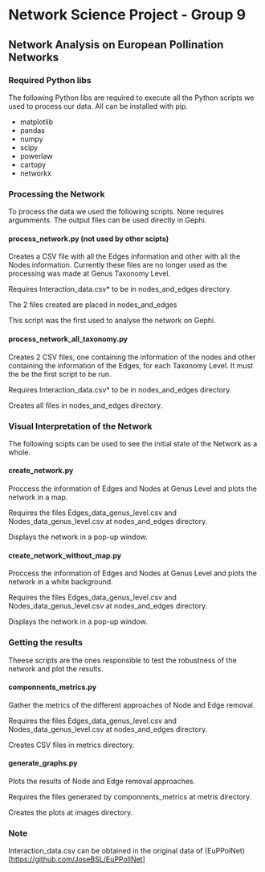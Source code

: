 # Network Science Project - Group 9

## Network Analysis on European Pollination Networks

### Required Python libs

The following Python libs are required to execute all the Python scripts we used to process our data. All can be installed with pip.

- matplotlib
- pandas
- numpy
- scipy
- powerlaw
- cartopy
- networkx

### Processing the Network

To process the data we used the following scripts. None requires argumments. The output files can be used directly in Gephi.

#### process_network.py (not used by other scipts)

Creates a CSV file with all the Edges information and other with all the Nodes information. Currently these files are no longer used as the processing was made at Genus Taxonomy Level.

Requires Interaction_data.csv* to be in nodes_and_edges directory.

The 2 files created are placed in nodes_and_edges

This script was the first used to analyse the network on Gephi.

#### process_network_all_taxonomy.py

Creates 2 CSV files, one containing the information of the nodes and other containing the information of the Edges, for each Taxonomy Level. It must the be the first script to be run.

Requires Interaction_data.csv* to be in nodes_and_edges directory.

Creates all files in nodes_and_edges directory.

### Visual Interpretation of the Network

The following scipts can be used to see the initial state of the Network as a whole.

#### create_network.py

Proccess the information of Edges and Nodes at Genus Level and plots the network in a map.

Requires the files Edges_data_genus_level.csv and Nodes_data_genus_level.csv at nodes_and_edges directory.

Displays the network in a pop-up window.

#### create_network_without_map.py

Proccess the information of Edges and Nodes at Genus Level and plots the network in a white background.

Requires the files Edges_data_genus_level.csv and Nodes_data_genus_level.csv at nodes_and_edges directory.

Displays the network in a pop-up window.

### Getting the results

Theese scripts are the ones responsible to test the robustness of the network and plot the results.

#### componnents_metrics.py

Gather the metrics of the different approaches of Node and Edge removal.

Requires the files Edges_data_genus_level.csv and Nodes_data_genus_level.csv at nodes_and_edges directory.

Creates CSV files in metrics directory.

#### generate_graphs.py

Plots the results of Node and Edge removal approaches.

Requires the files generated by componnents_metrics at metris directory.

Creates the plots at images directory.

### Note
 Interaction_data.csv can be obtained in the original data of (EuPPolNet)[https://github.com/JoseBSL/EuPPollNet]
